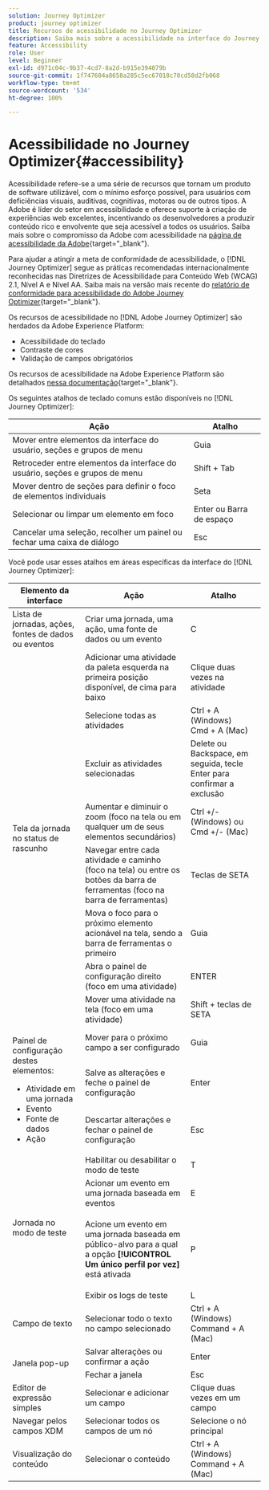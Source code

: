 ```yaml
---
solution: Journey Optimizer
product: journey optimizer
title: Recursos de acessibilidade no Journey Optimizer
description: Saiba mais sobre a acessibilidade na interface do Journey Optimizer
feature: Accessibility
role: User
level: Beginner
exl-id: d971c04c-9b37-4cd7-8a2d-b915e394079b
source-git-commit: 1f747604a8658a285c5ec67018c70cd58d2fb068
workflow-type: tm+mt
source-wordcount: '534'
ht-degree: 100%

---
```


# Acessibilidade no Journey Optimizer{#accessibility}

Acessibilidade refere-se a uma série de recursos que tornam um produto de software utilizável, com o mínimo esforço possível, para usuários com deficiências visuais, auditivas, cognitivas, motoras ou de outros tipos. A Adobe é líder do setor em acessibilidade e oferece suporte à criação de experiências web excelentes, incentivando os desenvolvedores a produzir conteúdo rico e envolvente que seja acessível a todos os usuários. Saiba mais sobre o compromisso da Adobe com acessibilidade na [página de acessibilidade da Adobe](https://www.adobe.com/accessibility.html){target="_blank"}.

Para ajudar a atingir a meta de conformidade de acessibilidade, o [!DNL Journey Optimizer] segue as práticas recomendadas internacionalmente reconhecidas nas Diretrizes de Acessibilidade para Conteúdo Web (WCAG) 2.1, Nível A e Nível AA. Saiba mais na versão mais recente do [relatório de conformidade para acessibilidade do Adobe Journey Optimizer](https://www.adobe.com/accessibility/compliance/adobe-journey-optimizer-2022.html){target="_blank"}.


Os recursos de acessibilidade no [!DNL Adobe Journey Optimizer] são herdados da Adobe Experience Platform:

* Acessibilidade do teclado
* Contraste de cores
* Validação de campos obrigatórios

Os recursos de acessibilidade na Adobe Experience Platform são detalhados [nessa documentação](https://experienceleague.adobe.com/docs/experience-platform/accessibility/features.html?lang=pt-BR){target="_blank"}.

Os seguintes atalhos de teclado comuns estão disponíveis no [!DNL Journey Optimizer]:

| Ação | Atalho |
| --- | --- |
| Mover entre elementos da interface do usuário, seções e grupos de menu | Guia |
| Retroceder entre elementos da interface do usuário, seções e grupos de menu | Shift + Tab |
| Mover dentro de seções para definir o foco de elementos individuais | Seta |
| Selecionar ou limpar um elemento em foco | Enter ou Barra de espaço |
| Cancelar uma seleção, recolher um painel ou fechar uma caixa de diálogo | Esc |

Você pode usar esses atalhos em áreas específicas da interface do [!DNL Journey Optimizer]:

<table>
  <thead>
    <tr>
      <th>Elemento da interface</th>
      <th>Ação</th>
      <th>Atalho</th>
    </tr>
  </thead>
  <tr>
    <td>Lista de jornadas, ações, fontes de dados ou eventos</td>
    <td>Criar uma jornada, uma ação, uma fonte de dados ou um evento</td>
    <td>C</td>
  </tr>
  <tr>
    <td rowspan="8">Tela da jornada no status de rascunho</td>
    <td>Adicionar uma atividade da paleta esquerda na primeira posição disponível, de cima para baixo</td>
    <td>Clique duas vezes na atividade</td>
  </tr>
  <tr>
    <td>Selecione todas as atividades</td>
    <td>Ctrl + A (Windows)<br/>Cmd + A (Mac)</td>
  </tr>
  <tr>
    <td>Excluir as atividades selecionadas</td>
    <td>Delete ou Backspace, em seguida, tecle Enter para confirmar a exclusão</td>
  </tr>
  <tr>
    <td>Aumentar e diminuir o zoom (foco na tela ou em qualquer um de seus elementos secundários)</td>
    <td>Ctrl +/- (Windows) ou Cmd +/- (Mac)</td>
  </tr>  
  <tr>
    <td>Navegar entre cada atividade e caminho (foco na tela) ou entre os botões da barra de ferramentas (foco na barra de ferramentas)</td>
    <td>Teclas de SETA</td>
  </tr>   
  <tr>
    <td>Mova o foco para o próximo elemento acionável na tela, sendo a barra de ferramentas o primeiro</td>
    <td>Guia</td>
  </tr>  
  <tr>
    <td>Abra o painel de configuração direito (foco em uma atividade)</td>
    <td>ENTER</td>
  </tr>   
  <tr>
    <td>Mover uma atividade na tela (foco em uma atividade)</td>
    <td>Shift + teclas de SETA</td>
  </tr>  
  <tr>
  <td rowspan="3">

Painel de configuração destes elementos:

<ul>
  <li>Atividade em uma jornada</li>
  <li>Evento</li>
  <li>Fonte de dados</li>
  <li>Ação</li>
</ul>

</td>
    <td>Mover para o próximo campo a ser configurado</td>
    <td>Guia</td>
  </tr>
  <tr>
    <td>Salve as alterações e feche o painel de configuração</td>
    <td>Enter</td>
  </tr>
  <tr>
    <td>Descartar alterações e fechar o painel de configuração</td>
    <td>Esc</td>
  </tr>
  <tr>
    <td rowspan="4">Jornada no modo de teste</td>
    <td>Habilitar ou desabilitar o modo de teste</td>
    <td>T</td>
  </tr>
  <tr>
    <td>Acionar um evento em uma jornada baseada em eventos</td>
    <td>E</td>
  </tr>
  <tr>
    <td>

Acione um evento em uma jornada baseada em público-alvo para a qual a opção **[!UICONTROL Um único perfil por vez]** está ativada

</td>
    <td>P</td>
  </tr>
  <tr>
    <td>Exibir os logs de teste</td>
    <td>L</td>
  </tr>
<!-- //Ajouter ce raccourci quand il marchera (actuellement, le raccourci Ctrl/Cmd+F du navigateur a priorité sur celui de AJO).//
  <tr>
    <td>Page with a search bar</td>
    <td>Select the search bar</td>
    <td>Ctrl/Command + F</td>
  </tr>
-->
  <tr>
    <td>Campo de texto</td>
    <td>Selecionar todo o texto no campo selecionado</td>
    <td>Ctrl + A (Windows)<br/>Command + A (Mac)</td>
  </tr>
  <tr>
    <td rowspan="2">Janela pop-up</td>
    <td>Salvar alterações ou confirmar a ação</td>
    <td>Enter</td>
  </tr>
  <tr>
    <td>Fechar a janela</td>
    <td>Esc</td>
  </tr>
  <tr>
    <td>Editor de expressão simples</td>
    <td>Selecionar e adicionar um campo</td>
    <td>Clique duas vezes em um campo</td>
  </tr>
  <tr>
    <td>Navegar pelos campos XDM</td>
    <td>Selecionar todos os campos de um nó</td>
    <td>Selecione o nó principal</td>
  </tr>
  <tr>
    <td>Visualização do conteúdo</td>
    <td>Selecionar o conteúdo</td>
    <td>Ctrl + A (Windows)<br/>Command + A (Mac)</td>
  </tr>
</table>
